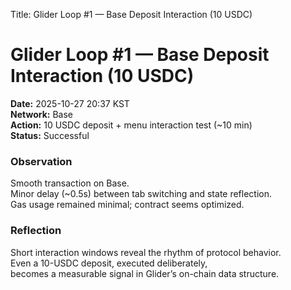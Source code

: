 Title: Glider Loop #1 — Base Deposit Interaction (10 USDC)

# Glider Loop #1 — Base Deposit Interaction (10 USDC)
**Date:** 2025-10-27 20:37 KST  
**Network:** Base  
**Action:** 10 USDC deposit + menu interaction test (~10 min)  
**Status:** Successful  

### Observation
Smooth transaction on Base.  
Minor delay (~0.5s) between tab switching and state reflection.  
Gas usage remained minimal; contract seems optimized.  

### Reflection
Short interaction windows reveal the rhythm of protocol behavior.  
Even a 10-USDC deposit, executed deliberately,  
becomes a measurable signal in Glider’s on-chain data structure.  
